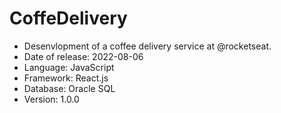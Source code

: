 # CoffeDelivery

- Desenvlopment of a coffee delivery service at @rocketseat.
- Date of release: 2022-08-06
- Language: JavaScript
- Framework: React.js
- Database: Oracle SQL
- Version: 1.0.0